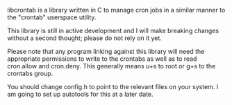 libcrontab is a library written in C to manage cron jobs in a similar
manner to the "crontab" userspace utility.

This library is still in active development and I will make breaking
changes without a second thought; please do not rely on it yet.

Please note that any program linking against this library will need
the appropriate permissions to write to the crontabs as well as to
read cron.allow and cron.deny. This generally means u+s to root or
g+s to the crontabs group.

You should change config.h to point to the relevant files on your
system. I am going to set up autotools for this at a later date.
